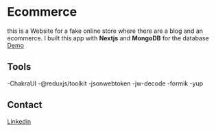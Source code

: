 # Ecommerce
this is a Website for a fake online store where there are a blog and an ecommerce.
I built this app with **Nextjs**
and **MongoDB** for the database
[Demo](https://ecommerce-alessflame.vercel.app/)

## Tools
-ChakraUI
-@reduxjs/toolkit
-jsonwebtoken
-jw-decode
-formik
-yup

## Contact
[Linkedin](https://www.linkedin.com/in/francesco-aless)
